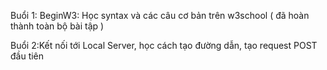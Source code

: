 
Buổi 1: BeginW3: Học syntax và các câu cơ bản trên w3school ( đã hoàn thành toàn bộ bài tập )

Buổi 2:Kết nối tới Local Server, học cách tạo đường dẫn, tạo request POST đầu tiên
